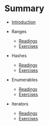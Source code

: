 # Summary

* [Introduction](README.md)

* Ranges
  * [Readings](part1/ranges_readings.md)
  * [Exercises](part1/ranges_exercises.md)
* Hashes
  * [Readings](part2/hashes_readings.md)
  * [Exercises](part2/hashes_exercises.md)
* Enumerables
  * [Readings](part3/enumerables_readings.md)
  * [Exercises](part3/enumerables_exercises.md)
* Iterators
  * [Readings](part4/iterators_readings.md)
  * [Exercises](part4/iterators_exercises.md)
